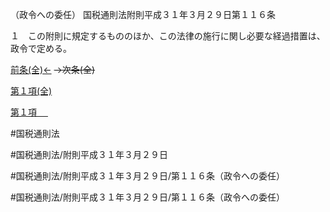 （政令への委任）
国税通則法附則平成３１年３月２９日第１１６条

１　この附則に規定するもののほか、この法律の施行に関し必要な経過措置は、政令で定める。

[前条(全)←](国税通則法＿＿＿＿附則平成３１年３月２９日第１１５条_.md)  ~~→次条(全)~~

[第１項(全)](国税通則法＿＿＿＿附則平成３１年３月２９日第１１６条第１項_.md)  

[第１項 　 ](国税通則法＿＿＿＿附則平成３１年３月２９日第１１６条第１項.md)  

#国税通則法

#国税通則法/附則平成３１年３月２９日

#国税通則法/附則平成３１年３月２９日/第１１６条（政令への委任）

#国税通則法/附則平成３１年３月２９日/第１１６条（政令への委任）

